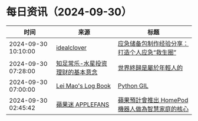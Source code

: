 ﻿# 每日资讯（2024-09-30）

|时间|来源|标题|
|---|---|---|
|2024-09-30 10:10:00|[idealclover](https://idealclover.top/feed)|[应急储备包制作经验分享：打造个人应急“救生圈”](https://idealclover.top/archives/639/)|
|2024-09-30 07:28:00|[知足常乐-水星投资理财的基本意念](http://mercurychong.blogspot.com/feeds/posts/default)|[世界終歸是屬於年輕人的](http://mercurychong.blogspot.com/2024/09/blog-post_30.html)|
|2024-09-30 07:00:00|[Lei Mao's Log Book](https://leimao.github.io/atom.xml)|[Python GIL](https://leimao.github.io/blog/Python-GIL/)|
|2024-09-30 02:45:42|[蘋果迷 APPLEFANS](https://applefans.today/feed/)|[蘋果預計會推出 HomePod 機器人做為智慧家庭的核心](https://applefans.today/2024-09-apple-next-two-new-smart-display-products/)|
